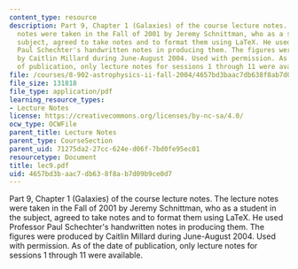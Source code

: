 ```yaml
---
content_type: resource
description: Part 9, Chapter 1 (Galaxies) of the course lecture notes. The lecture
  notes were taken in the Fall of 2001 by Jeremy Schnittman, who as a student in the
  subject, agreed to take notes and to format them using LaTeX. He used Professor
  Paul Schechter's handwritten notes in producing them. The figures were produced
  by Caitlin Millard during June-August 2004. Used with permission. As of the date
  of publication, only lecture notes for sessions 1 through 11 were available.
file: /courses/8-902-astrophysics-ii-fall-2004/4657bd3baac7db638f8ab7d09b9ce0d7_lec9.pdf
file_size: 131818
file_type: application/pdf
learning_resource_types:
- Lecture Notes
license: https://creativecommons.org/licenses/by-nc-sa/4.0/
ocw_type: OCWFile
parent_title: Lecture Notes
parent_type: CourseSection
parent_uid: 71275da2-27cc-624e-d06f-7bd0fe95ec01
resourcetype: Document
title: lec9.pdf
uid: 4657bd3b-aac7-db63-8f8a-b7d09b9ce0d7
---
```

Part 9, Chapter 1 (Galaxies) of the course lecture notes. The lecture notes were taken in the Fall of 2001 by Jeremy Schnittman, who as a student in the subject, agreed to take notes and to format them using LaTeX. He used Professor Paul Schechter's handwritten notes in producing them. The figures were produced by Caitlin Millard during June-August 2004. Used with permission. As of the date of publication, only lecture notes for sessions 1 through 11 were available.